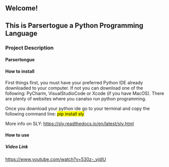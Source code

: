 ## Welcome!
## This is Parsertogue a Python Programming Language

### Project Description

#### Parsertongue

#### How to install
First things first, you must have your preferred Python IDE already downloaded to your computer. If not you can download one of the following: PyCharm, VisualStudioCode or Xcode (if you have MacOS). There are plenty of websites where you canalso run python programming.

Once you download your python ide go to your terminal and copy the following command line:
<mark> pip install sly </mark>


More info on SLY: https://sly.readthedocs.io/en/latest/sly.html


#### How to use

##### Video Link
https://www.youtube.com/watch?v=530z-_yjdlU
